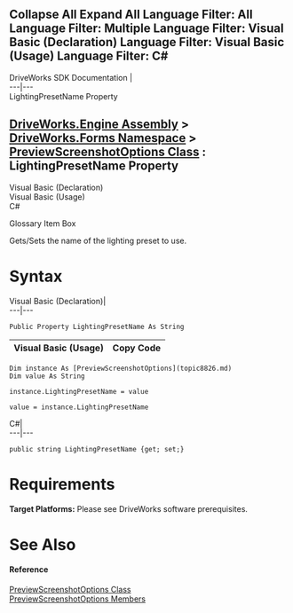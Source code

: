 Collapse All Expand All Language Filter: All  Language Filter: Multiple  Language Filter: Visual Basic (Declaration) Language Filter: Visual Basic (Usage) Language Filter: C#  
---  
DriveWorks SDK Documentation  |   
---|---  
LightingPresetName Property   
  
[DriveWorks.Engine Assembly](topic2156.md) > [DriveWorks.Forms Namespace](topic7266.md) > [PreviewScreenshotOptions Class](topic8826.md) : LightingPresetName Property  
---  
  
Visual Basic (Declaration)    
Visual Basic (Usage)    
C# 

Glossary Item Box

Gets/Sets the name of the lighting preset to use. 

# Syntax

Visual Basic (Declaration)|   
---|---  
      
    
    Public Property LightingPresetName As String  
  
Visual Basic (Usage)| Copy Code  
---|---  
      
    
    Dim instance As [PreviewScreenshotOptions](topic8826.md)
    Dim value As String
     
    instance.LightingPresetName = value
     
    value = instance.LightingPresetName  
  
C#|   
---|---  
      
    
    public string LightingPresetName {get; set;}  
  
# Requirements

**Target Platforms:** Please see DriveWorks software prerequisites.

# See Also

#### Reference

[PreviewScreenshotOptions Class](topic8826.md)   
[PreviewScreenshotOptions Members](topic8827.md)


